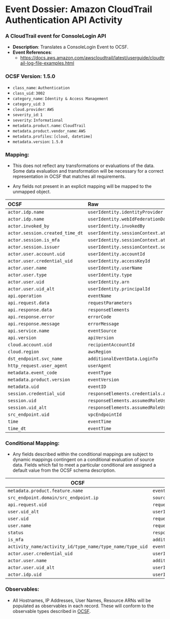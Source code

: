 # Event Dossier: Amazon CloudTrail Authentication API Activity

### A CloudTrail event for ConsoleLogin API
- **Description**: Translates a ConsoleLogin Event to OCSF.
- **Event References**:
  - https://docs.aws.amazon.com/awscloudtrail/latest/userguide/cloudtrail-log-file-examples.html

 ### OCSF Version: 1.5.0
  - `class_name`: `Authentication`
  - `class_uid`: `3002`
  - `category_name`: `Identity & Access Management`
  - `category_uid`: `3`
  - `cloud.provider`: `AWS`
  - `severity_id`: `1`
  - `severity`: `Informational`
  - `metadata.product.name`: `CloudTrail`
  - `metadata.product.vendor_name`: `AWS`
  - `metadata.profiles`: `[cloud, datetime]`
  - `metadata.version`: `1.5.0`

 ### Mapping:
 - This does not reflect any transformations or evaluations of the data. Some data evaluation and transformation will be necessary for a correct representation in OCSF that matches all requirements.

- Any fields not present in an explicit mapping will be mapped to the unmapped object. 

| OCSF                            | Raw                                                       |
|:--------------------------------|:----------------------------------------------------------|
| `actor.idp.name`                | `userIdentity.identityProvider`                           |
| `actor.idp.name`                | `userIdentity.webIdFederationData.federatedProvider`      |
| `actor.invoked_by`              | `userIdentity.invokedBy`                                  |
| `actor.session.created_time_dt` | `userIdentity.sessionContext.attributes.creationDate`     |
| `actor.session.is_mfa`          | `userIdentity.sessionContext.attributes.mfaAuthenticated` |
| `actor.session.issuer`          | `userIdentity.sessionContext.sessionIssuer.arn`           |
| `actor.user.account.uid`        | `userIdentity.accountId`                                  |
| `actor.user.credential_uid`     | `userIdentity.accessKeyId`                                |
| `actor.user.name`               | `userIdentity.userName`                                   |
| `actor.user.type`               | `userIdentity.type`                                       |
| `actor.user.uid`                | `userIdentity.arn`                                        |
| `actor.user.uid_alt`            | `userIdentity.principalId`                                |
| `api.operation`                 | `eventName`                                               |
| `api.request.data`              | `requestParameters`                                       |
| `api.response.data`             | `responseElements`                                        |
| `api.response.error`            | `errorCode`                                               |
| `api.response.message`          | `errorMessage`                                            |
| `api.service.name`              | `eventSource`                                             |
| `api.version`                   | `apiVersion`                                              |
| `cloud.account.uid`             | `recipientAccountId`                                      |
| `cloud.region`                  | `awsRegion`                                               |
| `dst_endpoint.svc_name`         | `additionalEventData.LoginTo`                             |
| `http_request.user_agent`       | `userAgent`                                               |
| `metadata.event_code`           | `eventType`                                               |
| `metadata.product.version`      | `eventVersion`                                            |
| `metadata.uid`                  | `eventID`                                                 |
| `session.credential_uid`        | `responseElements.credentials.accessKeyId`                |
| `session.uid`                   | `responseElements.assumedRoleUser.arn`                    |
| `session.uid_alt`               | `responseElements.assumedRoleUser.assumedRoleId`          |
| `src_endpoint.uid`              | `vpcEndpointId`                                           |
| `time`                          | `eventTime`                                               |
| `time_dt`                       | `eventTime`                                               |

 ### Conditional Mapping:
 - Any fields described within the conditional mappings are subject to dynamic mappings contingent on a conditional evaluation of source data. Fields which fail to meet a particular conditional are assigned a default value from the OCSF schema description.

| OCSF                       | Raw             |
| -------------------------- | ----------------|
|`metadata.product.feature.name`|`eventCategory`|
|`src_endpoint.domain/src_endpoint.ip`|`sourceIPAddress`|
|`api.request.uid`|`requestID`|
|`user.uid_alt`|`userIdentity.principalId`|
|`user.uid`|`requestParameters.roleArn/userIdentity.arn`|
|`user.name`|`requestParameters.roleSessionName`|
|`status`|`responseElements.ConsoleLogin`|
|`is_mfa`|`additionalEventData.MFAUsed`|
|`activity_name/activity_id/type_name/type_name/type_uid`|`eventName`|
|`actor.user.credential_uid`|`userIdentity.credentialId`|
|`actor.user.name`|`additionalEventData.UserName`|
|`actor.user.uid_alt`|`userIdentity.onBehalfOf.userId`|
|`actor.idp.uid`|`userIdentity.onBehalfOf.identityStoreArn`|

### Observables:

- All Hostnames, IP Addresses, User Names, Resource ARNs will be populated as observables in each record. These will conform to the observable types described in [OCSF](https://schema.ocsf.io/1.5.0/objects/observable).
